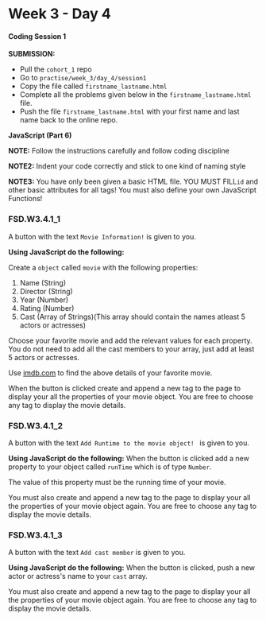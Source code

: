 # Week 3 - Day 4

#### Coding Session 1

**SUBMISSION:**

- Pull the `cohort_1` repo
- Go to `practise/week_3/day_4/session1` 
- Copy  the file called `firstname_lastname.html`
- Complete all the problems given below in the `firstname_lastname.html` file.
- Push the file `firstname_lastname.html` with your first name and last name back to the online repo.

**JavaScript (Part 6)**

**NOTE:** Follow the instructions carefully and follow coding discipline

**NOTE2:** Indent your code correctly and stick to one kind of naming style

**NOTE3:** You have only been given a basic HTML file. YOU MUST FILL`id` and other basic attributes for all tags! You must also define your own JavaScript Functions!

### FSD.W3.4.1_1

A button with the text `Movie Information!` is given to you.

**Using JavaScript do the following:**

Create a `object` called `movie` with the following properties:

1. Name (String)
2. Director (String)
3. Year (Number)
4. Rating (Number)
5. Cast (Array of Strings)(This array should contain the names atleast 5 actors or actresses) 

Choose your favorite movie and add the relevant values for each property. You do not need to add all the cast members to your array, just add at least 5 actors or actresses.

Use [imdb.com](imdb.com) to find the above details of your favorite movie.

When the button is clicked create and append a new tag to the page to display your all the properties of your movie object. You are free to choose any tag to display the movie details.

### FSD.W3.4.1_2

A button with the text `Add Runtime to the movie object! ` is given to you.

**Using JavaScript do the following:**
When the button is clicked add a new property to your object called `runTime` which is of type `Number`.

The value of this property must be the running time of your movie. 

You must also create and append a new tag to the page to display your all the properties of your movie object again. You are free to choose any tag to display the movie details.

### FSD.W3.4.1_3


A button with the text `Add cast member` is given to you.

**Using JavaScript do the following:**
When the button is clicked, push a new actor or actress's name to your `cast` array.

You must also create and append a new tag to the page to display your all the properties of your movie object again. You are free to choose any tag to display the movie details.